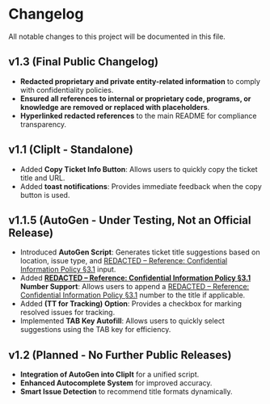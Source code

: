 # Changelog

All notable changes to this project will be documented in this file.

## v1.3 (Final Public Changelog)
- **Redacted proprietary and private entity-related information** to comply with confidentiality policies.
- **Ensured all references to internal or proprietary code, programs, or knowledge are removed or replaced with placeholders**.
- **Hyperlinked redacted references** to the main README for compliance transparency.

## v1.1 (ClipIt - Standalone)
- Added **Copy Ticket Info Button**: Allows users to quickly copy the ticket title and URL.
- Added **toast notifications**: Provides immediate feedback when the copy button is used.

## v1.1.5 (AutoGen - Under Testing, Not an Official Release)
- Introduced **AutoGen Script**: Generates ticket title suggestions based on location, issue type, and [REDACTED – Reference: Confidential Information Policy §3.1](README.md/#confidentiality--compliance) input.
- Added **[REDACTED – Reference: Confidential Information Policy §3.1](README.md/#confidentiality--compliance) Number Support**: Allows users to append a [REDACTED – Reference: Confidential Information Policy §3.1](README.md/#confidentiality--compliance) number to the title if applicable.
- Added **(TT for Tracking) Option**: Provides a checkbox for marking resolved issues for tracking.
- Implemented **TAB Key Autofill**: Allows users to quickly select suggestions using the TAB key for efficiency.

## v1.2 (Planned - No Further Public Releases)
- **Integration of AutoGen into ClipIt** for a unified script.
- **Enhanced Autocomplete System** for improved accuracy.
- **Smart Issue Detection** to recommend title formats dynamically.

